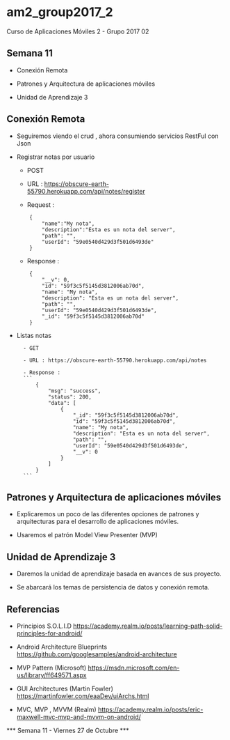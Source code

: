 # am2_group2017_2
Curso de Aplicaciones Móviles 2 - Grupo 2017 02

## Semana 11

- Conexión Remota

- Patrones y Arquitectura de aplicaciones móviles

- Unidad de Aprendizaje 3

## Conexión Remota

- Seguiremos viendo el crud , ahora consumiendo servicios RestFul con Json

- Registrar notas por usuario

	- POST

	- URL : https://obscure-earth-55790.herokuapp.com/api/notes/register

	- Request :
	```
		{
			"name":"My nota",
			"description":"Esta es un nota del server",
			"path": "",
			"userId": "59e0540d429d3f501d6493de"
		}
	```
	- Response :
	```
		{
		    "__v": 0,
		    "id": "59f3c5f5145d3812006ab70d",
		    "name": "My nota",
		    "description": "Esta es un nota del server",
		    "path": "",
		    "userId": "59e0540d429d3f501d6493de",
		    "_id": "59f3c5f5145d3812006ab70d"
		}
	```
- Listas notas

		- GET

		- URL : https://obscure-earth-55790.herokuapp.com/api/notes

		- Response :
		```
			{
			    "msg": "success",
			    "status": 200,
			    "data": [
			        {
			            "_id": "59f3c5f5145d3812006ab70d",
			            "id": "59f3c5f5145d3812006ab70d",
			            "name": "My nota",
			            "description": "Esta es un nota del server",
			            "path": "",
			            "userId": "59e0540d429d3f501d6493de",
			            "__v": 0
			        }
			    ]
			}
		```
## Patrones y Arquitectura de aplicaciones móviles

- Explicaremos un poco de las diferentes opciones de patrones y arquitecturas para el desarrollo de aplicaciones móviles.

- Usaremos el patrón Model View Presenter (MVP)

## Unidad de Aprendizaje 3

- Daremos la unidad de aprendizaje basada en avances de sus proyecto.

- Se abarcará los temas de persistencia de datos y conexión remota.

## Referencias

 - Principios S.O.L.I.D https://academy.realm.io/posts/learning-path-solid-principles-for-android/

 - Android Architecture Blueprints https://github.com/googlesamples/android-architecture

 - MVP Pattern (Microsoft) https://msdn.microsoft.com/en-us/library/ff649571.aspx

 - GUI Architectures (Martin Fowler) https://martinfowler.com/eaaDev/uiArchs.html

 - MVC, MVP , MVVM (Realm) https://academy.realm.io/posts/eric-maxwell-mvc-mvp-and-mvvm-on-android/




*** Semana 11 - Viernes 27 de Octubre ***
